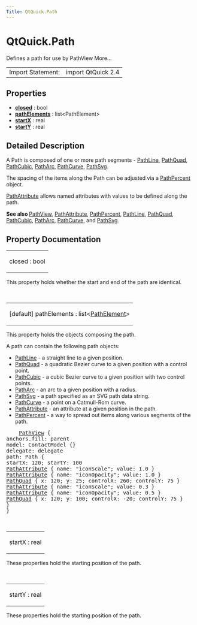 ```yaml
---
Title: QtQuick.Path
---
```


# QtQuick.Path

<span class="subtitle"></span>
<!-- $$$Path-brief -->
<p>Defines a path for use by PathView More...</p>
<!-- @@@Path -->
<table class="alignedsummary">
<tr><td class="memItemLeft rightAlign topAlign"> Import Statement:</td><td class="memItemRight bottomAlign"> import QtQuick 2.4</td></tr></table><ul>
</ul>
<h2 id="properties">Properties</h2>
<ul>
<li class="fn"><b><b><a href="#closed-prop">closed</a></b></b> : bool</li>
<li class="fn"><b><b><a href="#pathElements-prop">pathElements</a></b></b> : list&lt;PathElement&gt;</li>
<li class="fn"><b><b><a href="#startX-prop">startX</a></b></b> : real</li>
<li class="fn"><b><b><a href="#startY-prop">startY</a></b></b> : real</li>
</ul>
<!-- $$$Path-description -->
<h2 id="details">Detailed Description</h2>
</p>
<p>A Path is composed of one or more path segments - <a href="QtQuick.PathLine.md">PathLine</a>, <a href="QtQuick.PathQuad.md">PathQuad</a>, <a href="QtQuick.PathCubic.md">PathCubic</a>, <a href="QtQuick.PathArc.md">PathArc</a>, <a href="QtQuick.PathCurve.md">PathCurve</a>, <a href="QtQuick.PathSvg.md">PathSvg</a>.</p>
<p>The spacing of the items along the Path can be adjusted via a <a href="QtQuick.PathPercent.md">PathPercent</a> object.</p>
<p><a href="QtQuick.PathAttribute.md">PathAttribute</a> allows named attributes with values to be defined along the path.</p>
<p><b>See also </b><a href="QtQuick.PathView.md">PathView</a>, <a href="QtQuick.PathAttribute.md">PathAttribute</a>, <a href="QtQuick.PathPercent.md">PathPercent</a>, <a href="QtQuick.PathLine.md">PathLine</a>, <a href="QtQuick.PathQuad.md">PathQuad</a>, <a href="QtQuick.PathCubic.md">PathCubic</a>, <a href="QtQuick.PathArc.md">PathArc</a>, <a href="QtQuick.PathCurve.md">PathCurve</a>, and <a href="QtQuick.PathSvg.md">PathSvg</a>.</p>
<!-- @@@Path -->
<h2>Property Documentation</h2>
<!-- $$$closed -->
<table class="qmlname"><tr valign="top" id="closed-prop"><td class="tblQmlPropNode"><p><span class="name">closed</span> : <span class="type">bool</span></p></td></tr></table><p>This property holds whether the start and end of the path are identical.</p>
<!-- @@@closed -->
<br/>
<!-- $$$pathElements -->
<table class="qmlname"><tr valign="top" id="pathElements-prop"><td class="tblQmlPropNode"><p><span class="qmldefault">[default] </span><span class="name">pathElements</span> : <span class="type">list</span>&lt;<span class="type"><a href="QtQuick.PathElement.md">PathElement</a></span>&gt;</p></td></tr></table><p>This property holds the objects composing the path.</p>
<p>A path can contain the following path objects:</p>
<ul>
<li><a href="QtQuick.PathLine.md">PathLine</a> - a straight line to a given position.</li>
<li><a href="QtQuick.PathQuad.md">PathQuad</a> - a quadratic Bezier curve to a given position with a control point.</li>
<li><a href="QtQuick.PathCubic.md">PathCubic</a> - a cubic Bezier curve to a given position with two control points.</li>
<li><a href="QtQuick.PathArc.md">PathArc</a> - an arc to a given position with a radius.</li>
<li><a href="QtQuick.PathSvg.md">PathSvg</a> - a path specified as an SVG path data string.</li>
<li><a href="QtQuick.PathCurve.md">PathCurve</a> - a point on a Catmull-Rom curve.</li>
<li><a href="QtQuick.PathAttribute.md">PathAttribute</a> - an attribute at a given position in the path.</li>
<li><a href="QtQuick.PathPercent.md">PathPercent</a> - a way to spread out items along various segments of the path.</li>
</ul>
<pre class="qml">    <span class="type"><a href="QtQuick.PathView.md">PathView</a></span> {
<span class="name">anchors</span>.fill: <span class="name">parent</span>
<span class="name">model</span>: <span class="name">ContactModel</span> {}
<span class="name">delegate</span>: <span class="name">delegate</span>
<span class="name">path</span>: <span class="name">Path</span> {
<span class="name">startX</span>: <span class="number">120</span>; <span class="name">startY</span>: <span class="number">100</span>
<span class="type"><a href="QtQuick.PathAttribute.md">PathAttribute</a></span> { <span class="name">name</span>: <span class="string">&quot;iconScale&quot;</span>; <span class="name">value</span>: <span class="number">1.0</span> }
<span class="type"><a href="QtQuick.PathAttribute.md">PathAttribute</a></span> { <span class="name">name</span>: <span class="string">&quot;iconOpacity&quot;</span>; <span class="name">value</span>: <span class="number">1.0</span> }
<span class="type"><a href="QtQuick.PathQuad.md">PathQuad</a></span> { <span class="name">x</span>: <span class="number">120</span>; <span class="name">y</span>: <span class="number">25</span>; <span class="name">controlX</span>: <span class="number">260</span>; <span class="name">controlY</span>: <span class="number">75</span> }
<span class="type"><a href="QtQuick.PathAttribute.md">PathAttribute</a></span> { <span class="name">name</span>: <span class="string">&quot;iconScale&quot;</span>; <span class="name">value</span>: <span class="number">0.3</span> }
<span class="type"><a href="QtQuick.PathAttribute.md">PathAttribute</a></span> { <span class="name">name</span>: <span class="string">&quot;iconOpacity&quot;</span>; <span class="name">value</span>: <span class="number">0.5</span> }
<span class="type"><a href="QtQuick.PathQuad.md">PathQuad</a></span> { <span class="name">x</span>: <span class="number">120</span>; <span class="name">y</span>: <span class="number">100</span>; <span class="name">controlX</span>: -<span class="number">20</span>; <span class="name">controlY</span>: <span class="number">75</span> }
}
}</pre>
<!-- @@@pathElements -->
<br/>
<!-- $$$startX -->
<table class="qmlname"><tr valign="top" id="startX-prop"><td class="tblQmlPropNode"><p><span class="name">startX</span> : <span class="type">real</span></p></td></tr></table><p>These properties hold the starting position of the path.</p>
<!-- @@@startX -->
<br/>
<!-- $$$startY -->
<table class="qmlname"><tr valign="top" id="startY-prop"><td class="tblQmlPropNode"><p><span class="name">startY</span> : <span class="type">real</span></p></td></tr></table><p>These properties hold the starting position of the path.</p>
<!-- @@@startY -->
<br/>
